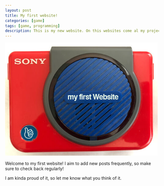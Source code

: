 ```yaml
---
layout: post
title: My first website!
categories: [game]
tags: [game, programming]
description: This is my new website. On this websites come al my projects.
---
```


![My First Website](/assets/media/my-first-website.jpg)

Welcome to my first website! I aim to add new posts frequently, so make sure to check back regularly!

I am kinda proud of it, so let me know what you think of it. 
